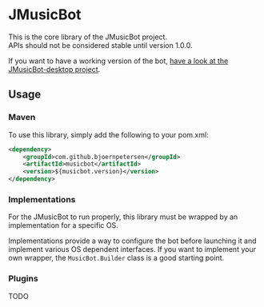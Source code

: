 # JMusicBot

This is the core library of the JMusicBot project.    
APIs should not be considered stable until version 1.0.0.

If you want to have a working version of the bot, [have a look at the JMusicBot-desktop project](https://github.com/BjoernPetersen/JMusicBot-desktop/releases).

## Usage

### Maven
To use this library, simply add the following to your pom.xml:
```xml
<dependency>
    <groupId>com.github.bjoernpetersen</groupId>
    <artifactId>musicbot</artifactId>
    <version>${musicbot.version}</version>
</dependency>
```

### Implementations
For the JMusicBot to run properly,
this library must be wrapped by an implementation for a specific OS.

Implementations provide a way to configure the bot before launching it and
implement various OS dependent interfaces.
If you want to implement your own wrapper, the <code>MusicBot.Builder</code> class
is a good starting point.

### Plugins
TODO
